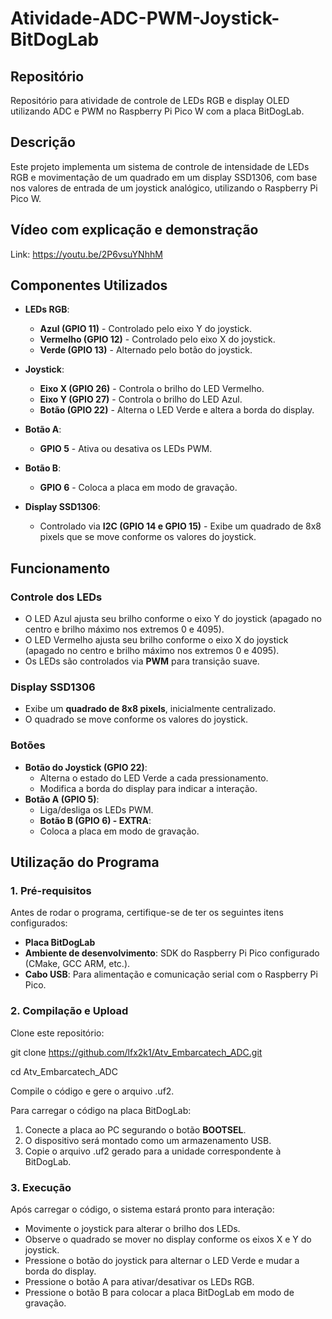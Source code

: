 # Atividade-ADC-PWM-Joystick-BitDogLab

## Repositório
Repositório para atividade de controle de LEDs RGB e display OLED utilizando ADC e PWM no Raspberry Pi Pico W com a placa BitDogLab.

## Descrição
Este projeto implementa um sistema de controle de intensidade de LEDs RGB e movimentação de um quadrado em um display SSD1306, com base nos valores de entrada de um joystick analógico, utilizando o Raspberry Pi Pico W.

## Vídeo com explicação e demonstração
Link: https://youtu.be/2P6vsuYNhhM

## Componentes Utilizados
- **LEDs RGB**:
  - **Azul (GPIO 11)** - Controlado pelo eixo Y do joystick.
  - **Vermelho (GPIO 12)** - Controlado pelo eixo X do joystick.
  - **Verde (GPIO 13)** - Alternado pelo botão do joystick.

- **Joystick**:
  - **Eixo X (GPIO 26)** - Controla o brilho do LED Vermelho.
  - **Eixo Y (GPIO 27)** - Controla o brilho do LED Azul.
  - **Botão (GPIO 22)** - Alterna o LED Verde e altera a borda do display.

- **Botão A**:
  - **GPIO 5** - Ativa ou desativa os LEDs PWM.
- **Botão B**:
  - **GPIO 6** - Coloca a placa em modo de gravação.

- **Display SSD1306**:
  - Controlado via **I2C (GPIO 14 e GPIO 15)** - Exibe um quadrado de 8x8 pixels que se move conforme os valores do joystick.

## Funcionamento
### Controle dos LEDs
- O LED Azul ajusta seu brilho conforme o eixo Y do joystick (apagado no centro e brilho máximo nos extremos 0 e 4095).
- O LED Vermelho ajusta seu brilho conforme o eixo X do joystick (apagado no centro e brilho máximo nos extremos 0 e 4095).
- Os LEDs são controlados via **PWM** para transição suave.

### Display SSD1306
- Exibe um **quadrado de 8x8 pixels**, inicialmente centralizado.
- O quadrado se move conforme os valores do joystick.

### Botões
- **Botão do Joystick (GPIO 22)**:
  - Alterna o estado do LED Verde a cada pressionamento.
  - Modifica a borda do display para indicar a interação.
- **Botão A (GPIO 5)**:
  - Liga/desliga os LEDs PWM.
  - **Botão B (GPIO 6) - EXTRA**:
  - Coloca a placa em modo de gravação.

## Utilização do Programa

### 1. Pré-requisitos
Antes de rodar o programa, certifique-se de ter os seguintes itens configurados:
- **Placa BitDogLab**
- **Ambiente de desenvolvimento**: SDK do Raspberry Pi Pico configurado (CMake, GCC ARM, etc.).
- **Cabo USB**: Para alimentação e comunicação serial com o Raspberry Pi Pico.

### 2. Compilação e Upload

Clone este repositório:

git clone https://github.com/lfx2k1/Atv_Embarcatech_ADC.git

cd Atv_Embarcatech_ADC

Compile o código e gere o arquivo .uf2.

Para carregar o código na placa BitDogLab:
1. Conecte a placa ao PC segurando o botão **BOOTSEL**.
2. O dispositivo será montado como um armazenamento USB.
3. Copie o arquivo .uf2 gerado para a unidade correspondente à BitDogLab.

### 3. Execução
Após carregar o código, o sistema estará pronto para interação:
- Movimente o joystick para alterar o brilho dos LEDs.
- Observe o quadrado se mover no display conforme os eixos X e Y do joystick.
- Pressione o botão do joystick para alternar o LED Verde e mudar a borda do display.
- Pressione o botão A para ativar/desativar os LEDs RGB.
- Pressione o botão B para colocar a placa BitDogLab em modo de gravação.

